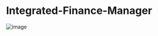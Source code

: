 # Integrated-Finance-Manager

![image](https://github.com/MainakRepositor/Integrated-Finance-Manager/assets/64016811/e56080d1-e872-43cf-8aa0-45c3ee751fa2)
